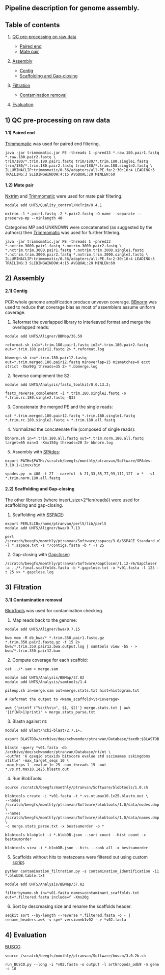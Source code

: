 ## Pipeline description for genome assembly.

## Table of contents

1. [QC pre-processing on raw data](#1_preprocessing)
	* [Paired end](#11_pe)
	* [Mate pair](#12_mp)
	
2. [Assembly](#2_assembly)
	* [Contig](#21_contig)
	* [Scaffolding and Gap-closing](#22_scaffold)

3. [Filtration](#3_filtration)
	* [Contamination removal](#31_contamination)		
	
4. [Evaluation](#4_evaluation)
					
## <a name="1_preprocessing"></a>1) QC pre-processing on raw data

#### <a name="11_pe"></a>1.1) Paired end

[Trimmomatic](http://www.usadellab.org/cms/?page=trimmomatic) was used for paired end filtering.

```
java -jar trimmomatic.jar PE -threads 1 -phred33 *.raw.180.pair1.fastq *.raw.180.pair2.fastq \
trim/180/*.trim.180.pair1.fastq trim/180/*.trim.180.single1.fastq trim/180/*.trim.180.pair2.fastq trim/180/*.trim.180.single2.fastq \
ILLUMINACLIP:trimmomatic/0.36/adapters/all-PE.fa:2:30:10:4 LEADING:3 TRAILING:3 SLIDINGWINDOW:4:15 AVGQUAL:20 MINLEN:60
```

#### <a name="12_mp"></a>1.2) Mate pair

[Nxtrim](https://github.com/sequencing/NxTrim) and [Trimmomatic](http://www.usadellab.org/cms/?page=trimmomatic) were used for mate pair filtering.

```
module add UHTS/Quality_control/NxTrim/0.4.1

nxtrim -1 *.pair1.fastq -2 *.pair2.fastq -O name --separate --preserve-mp --minlength 40
```

Categories MP and UNKNOWN were concatenated (as suggested by the authors) then [Trimmomatic](http://www.usadellab.org/cms/?page=trimmomatic) was used for further fitlering.

```
java -jar trimmomatic.jar PE -threads 1 -phred33 *.nxtrim.3000.pair1.fastq *.nxtrim.3000.pair2.fastq \
*.nxtrim.trim.3000.pair1.fastq *.nxtrim.trim.3000.single1.fastq *.nxtrim.trim.3000.pair2.fastq *.nxtrim.trim.3000.single2.fastq \
ILLUMINACLIP:trimmomatic/0.36/adapters/all-PE.fa:2:30:10:4 LEADING:3 TRAILING:3 SLIDINGWINDOW:4:15 AVGQUAL:20 MINLEN:60
```

## <a name="2_assembly"></a>2) Assembly

#### <a name="21_contig"></a>2.1) Contig

PCR whole genome amplification produce unveven coverage. [BBnorm](https://sourceforge.net/projects/bbmap/) was used to reduce that coverage bias as most of assemblers assume uniform coverage.

1) Reformat the overlapped library to interleaved format and merge the overlapped reads:

```
module add UHTS/Aligner/BBMap/36.59

reformat.sh in1=*.trim.180.pair1.fastq in2=*.trim.180.pair2.fastq out=*.trim.180.pair12.fastq 2> *.reformat.log

bbmerge.sh in=*.trim.180.pair12.fastq out=*.trim.merged.180.pair12.fastq minoverlap=15 mismatches=0 ecct strict -Xmx90g threads=35 2> *.bbmerge.log
```

2) Reverse complement the S2:

```
module add UHTS/Analysis/fastx_toolkit/0.0.13.2;
 
fastx_reverse_complement -i *.trim.180.single2.fastq -o *.trim.rc.180.single2.fastq -Q33
```

3) Concatenate the merged PE and the single reads:

```
cat *.trim.merged.180.pair12.fastq *.trim.180.single1.fastq *.trim.rc.180.single2.fastq > *.trim.180.all.fastq
```

4) Normalized the concatenate file (composed of single reads):

```
bbnorm.sh in=*.trim.180.all.fastq out=*.trim.norm.180.all.fastq target=65 min=3 -Xmx150g threads=20 2> bbnorm.log
```

5) Assembly with [SPAdes](http://bioinf.spbau.ru/spades):

```
export PATH=$PATH:/scratch/beegfs/monthly/ptranvan/Software/SPAdes-3.10.1-Linux/bin
 
spades.py -m 400 -t 27 --careful -k 21,33,55,77,99,111,127 -o * --s1 *.trim.norm.180.all.fastq

```

#### <a name="22_scaffold"></a>2.2) Scaffolding and Gap-closing

The other libraries (where insert_size>2*len(reads)) were used for scaffolding and gap-closing.

1) Scaffolding with [SSPACE](https://www.baseclear.com/genomics/bioinformatics/basetools/SSPACE):

```
export PERL5LIB=/home/ptranvan/perl5/lib/perl5
module add UHTS/Aligner/bwa/0.7.13
 
perl /scratch/beegfs/monthly/ptranvan/Software/sspace/3.0/SSPACE_Standard_v3.0.pl -l *.sspace.txt -s */contigs.fasta -b * -T 25
```

2) Gap-closing with [Gapcloser](http://soap.genomics.org.cn/soapdenovo.html):

```
/scratch/beegfs/monthly/ptranvan/Software/GapCloser/1.12-r6/GapCloser -a ../*.final.scaffolds.fasta -b *.gapclose.txt -o *v01.fasta -l 125 -t 25 >> *.gapclose.log
```

## <a name="3_filtration"></a>3) Filtration

#### <a name="31_contamination"></a>3.1) Contamination removal

[BlobTools](https://github.com/DRL/blobtools) was used for contamination checking.

1) Map reads back to the genome:

```
module add UHTS/Aligner/bwa/0.7.15

bwa mem -M db_bwa/* *.trim.350.pair1.fastq.gz *.trim.350.pair2.fastq.gz -t 15 2> bwa/*.trim.350.pair12.bwa.output.log | samtools view -bS - > bwa/*.trim.350.pair12.bam
```

2) Compute coverage for each scaffold:

```
cat ../*.sam > merge.sam

module add UHTS/Analysis/BBMap/37.82
module add UHTS/Analysis/samtools/1.4

pileup.sh in=merge.sam out=merge.stats.txt hist=histogram.txt

# Reformat the output to <Name_scaffold>\t<Coverage>

awk {'printf ("%s\t%s\n", $1, $2)'} merge.stats.txt | awk '{if(NR>1)print}' > merge.stats_parse.txt
```

3) Blastn against nt:

```
module add Blast/ncbi-blast/2.7.1+;
 
export BLASTDB=/archive/dee/schwander/ptranvan/Database/taxdb:$BLASTDB

blastn -query *v01.fasta -db /archive/dee/schwander/ptranvan/Database/nt/nt \
-outfmt '6 qseqid staxids bitscore evalue std sscinames sskingdoms stitle' -max_target_seqs 10 \
-max_hsps 1 -evalue 1e-25 -num_threads 15 -out *.vs.nt.max10.1e25.blastn.out
```

4) Run BlobTools:

```
source /scratch/beegfs/monthly/ptranvan/Software/blobtools/1.0.sh

blobtools create -i *v01.fasta -t *.vs.nt.max10.1e25.blastn.out \
--nodes /scratch/beegfs/monthly/ptranvan/Software/blobtools/1.0/data/nodes.dmp \
--names /scratch/beegfs/monthly/ptranvan/Software/blobtools/1.0/data/names.dmp \
-c merge.stats_parse.txt -x bestsumorder -o *

blobtools blobplot -i *.blobDB.json --sort count --hist count -x bestsumorder

blobtools view -i *.blobDB.json --hits --rank all -x bestsumorder
```

5) Scaffolds without hits to metazoans were filtered out using custom [script](https://github.com/AsexGenomeEvol/HD_Oppiella/blob/master/assembly/contamination_filtration.py).

```
python contamination_filtration.py -s contamination_identification -i1 *.blobDB.table.txt

module add UHTS/Analysis/BBMap/37.82

filterbyname.sh in=*v01.fasta names=contaminant_scaffolds.txt out=*.filtered.fasta include=f -Xmx20g

```

6) Sort by descreasing size and rename the scaffolds header.

```
seqkit sort --by-length --reverse *.filtered.fasta -o - | rename_headers.awk -v sp=* version=b1v02 - > *v02.fasta
```

## <a name="4_evaluation"></a>4) Evaluation


[BUSCO](http://busco.ezlab.org/):

```
source /scratch/beegfs/monthly/ptranvan/Software/busco/3.0.2b.sh

run_BUSCO.py --long -i *v02.fasta -o output -l arthropoda_odb9 -m geno -c 10

```

